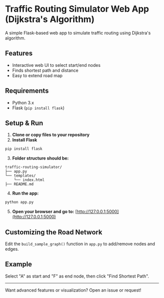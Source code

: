 # Traffic Routing Simulator Web App (Dijkstra's Algorithm)

A simple Flask-based web app to simulate traffic routing using Dijkstra's algorithm.

## Features

- Interactive web UI to select start/end nodes
- Finds shortest path and distance
- Easy to extend road map

## Requirements

- Python 3.x
- Flask (`pip install flask`)

## Setup & Run

1. **Clone or copy files to your repository**
2. **Install Flask**

```sh
pip install flask
```

3. **Folder structure should be:**
```
traffic-routing-simulator/
├── app.py
└── templates/
    └── index.html
├── README.md
```

4. **Run the app:**

```sh
python app.py
```

5. **Open your browser and go to:** [http://127.0.0.1:5000](http://127.0.0.1:5000)

## Customizing the Road Network

Edit the `build_sample_graph()` function in `app.py` to add/remove nodes and edges.

## Example

Select "A" as start and "F" as end node, then click "Find Shortest Path".

---

Want advanced features or visualization? Open an issue or request!
